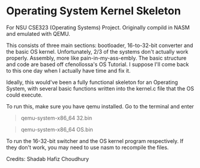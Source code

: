 # Operating System Kernel Skeleton

For NSU CSE323 (Operating Systems) Project. Originally compild in NASM and emulated with QEMU.

This consists of three main sections: bootloader, 16-to-32-bit converter and the basic OS kernel. Unfortunately, 2/3 of the systems don't actually work properly. Assembly, more like pain-in-my-ass-embly. The basic structure and code are based off cfenollossa's OS Tutorial. I suppose I'll come back to this one day when I actually have time and fix it.

Ideally, this would've been a fully functional skeleton for an Operating System, with several basic functions written into the kernel.c file that the OS could execute.

To run this, make sure you have qemu installed. Go to the terminal and enter 

> qemu-system-x86_64 32.bin

> qemu-system-x86_64 OS.bin

To run the 16-32-bit switcher and the OS kernel program respectively. If they don't work, you may need to use nasm to recompile the files.

Credits: Shadab Hafiz Choudhury
